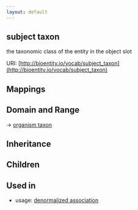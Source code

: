 ```yaml
---
layout: default
---
```


## subject taxon


the taxonomic class of the entity in the object slot

URI: [http://bioentity.io/vocab/subject_taxon](http://bioentity.io/vocab/subject_taxon)
## Mappings


## Domain and Range

 -> [organism taxon](OrganismTaxon.html)

## Inheritance


## Children


## Used in

 *  usage: [denormalized association](DenormalizedAssociation.html)

